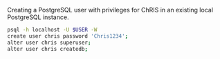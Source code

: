 
Creating a PostgreSQL user with privileges for ChRIS in an existing local PostgreSQL instance. 

```bash
psql -h localhost -U $USER -W
create user chris password 'Chris1234';
alter user chris superuser;
alter user chris createdb;
```

